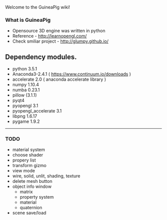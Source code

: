 Welcome to the GuineaPig wiki!

### What is GuineaPig
* Opensource 3D engine was written in python
* Reference - http://learnopengl.com/
* Check smiliar project - http://glumpy.github.io/

## Dependency modules.
 - python 3.5.1
 - Anaconda3-2.4.1 ( https://www.continuum.io/downloads )
 - accelerate 2.0 ( anaconda accelerate library )
 - numpy 1.10.4
 - numba 0.23.1
 - pillow (3.1.1)
 - pyqt4
 - pyopengl 3.1
 - pyopengl_accelerate 3.1
 - libpng 1.6.17
 - pygame 1.9.2

----
### TODO
- material system
 - choose shader
 - propery list
- transform gizmo
- view mode
 - wire, solid, unlit, shading, texture
- delete mesh button
- object info window
  - matrix
  - property system
  - material
  - quaternion
- scene save/load
